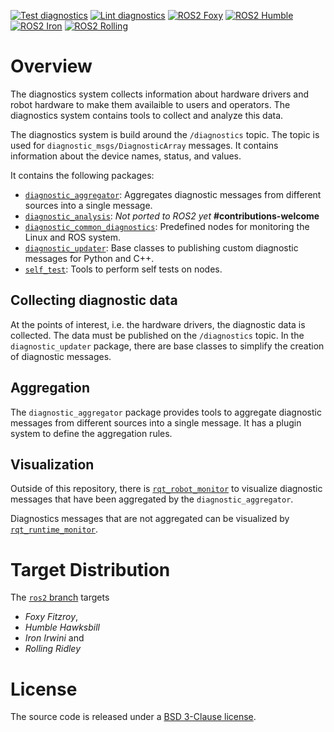 [![Test diagnostics](https://img.shields.io/github/actions/workflow/status/ros/diagnostics/test.yaml?label=test&style=flat-square)](https://github.com/ros/diagnostics/actions/workflows/test.yaml) [![Lint diagnostics](https://img.shields.io/github/actions/workflow/status/ros/diagnostics/lint.yaml?label=lint&style=flat-square)](https://github.com/ros/diagnostics/actions/workflows/lint.yaml) [![ROS2 Foxy](https://img.shields.io/ros/v/foxy/diagnostics.svg?style=flat-square)](https://index.ros.org/r/diagnostics/#foxy) [![ROS2 Humble](https://img.shields.io/ros/v/humble/diagnostics.svg?style=flat-square)](https://index.ros.org/r/diagnostics/#humble) [![ROS2 Iron](https://img.shields.io/ros/v/iron/diagnostics.svg?style=flat-square)](https://index.ros.org/r/diagnostics/#iron) [![ROS2 Rolling](https://img.shields.io/ros/v/rolling/diagnostics.svg?style=flat-square)](https://index.ros.org/r/diagnostics/#rolling)

# Overview

The diagnostics system collects information about hardware drivers and robot hardware to make them availaible to users and operators.
The diagnostics system contains tools to collect and analyze this data.

The diagnostics system is build around the `/diagnostics` topic. The topic is used for `diagnostic_msgs/DiagnosticArray` messages.
It contains information about the device names, status, and values.

It contains the following packages:

- [`diagnostic_aggregator`](/diagnostic_aggregator/): Aggregates diagnostic messages from different sources into a single message.
- [`diagnostic_analysis`](/diagnostics/): *Not ported to ROS2 yet* **#contributions-welcome**
- [`diagnostic_common_diagnostics`](/diagnostic_common_diagnostics/): Predefined nodes for monitoring the Linux and ROS system.
- [`diagnostic_updater`](/diagnostic_updater/): Base classes to publishing custom diagnostic messages for Python and C++.
- [`self_test`](/self_test/): Tools to perform self tests on nodes.

## Collecting diagnostic data

At the points of interest, i.e. the hardware drivers, the diagnostic data is collected.
The data must be published on the `/diagnostics` topic.
In the `diagnostic_updater` package, there are base classes to simplify the creation of diagnostic messages.

## Aggregation

The `diagnostic_aggregator` package provides tools to aggregate diagnostic messages from different sources into a single message. It has a plugin system to define the aggregation rules.

## Visualization

Outside of this repository, there is [`rqt_robot_monitor`](https://index.ros.org/p/rqt_robot_monitor/) to visualize diagnostic messages that have been aggregated by the `diagnostic_aggregator`.

Diagnostics messages that are not aggregated can be visualized by [`rqt_runtime_monitor`](https://index.ros.org/p/rqt_runtime_monitor/).

# Target Distribution

The [`ros2` branch](https://github.com/ros/diagnostics/tree/ros2) targets

- *Foxy Fitzroy*,
- *Humble Hawksbill*
- *Iron Irwini* and
- *Rolling Ridley*

# License

The source code is released under a [BSD 3-Clause license](LICENSE).
